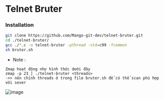 # Telnet Bruter

### Installation
```sh
git clone https://github.com/Mango-git-dev/telnet-bruter.git
cd ./telnet-bruter/
gcc ./*.c -o telnet-bruter -pthread -std=c99 -fcommon
sh bruter.sh
```
- Note : 
```
Zmap hoạt động như hình thức dưới đây
zmap -p 23 | ./telnet-bruter <threads>
->> nên chỉnh threads ở trong file bruter.sh để có thể scan phù hợp với sever
```
![image](https://user-images.githubusercontent.com/69421356/192002873-c8f5fd0d-9866-43dc-a18a-59b9ddf051f3.png)


